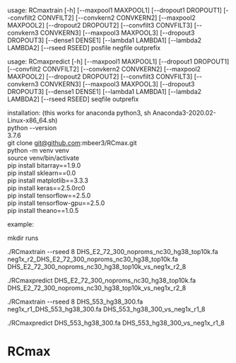 
usage: RCmaxtrain [-h] [--maxpool1 MAXPOOL1] [--dropout1 DROPOUT1]
                  [--convfilt2 CONVFILT2] [--convkern2 CONVKERN2]
                  [--maxpool2 MAXPOOL2] [--dropout2 DROPOUT2]
                  [--convfilt3 CONVFILT3] [--convkern3 CONVKERN3]
                  [--maxpool3 MAXPOOL3] [--dropout3 DROPOUT3]
                  [--dense1 DENSE1] [--lambda1 LAMBDA1] [--lambda2 LAMBDA2]
                  [--rseed RSEED]
                  posfile negfile outprefix

usage: RCmaxpredict [-h] [--maxpool1 MAXPOOL1] [--dropout1 DROPOUT1]
                    [--convfilt2 CONVFILT2] [--convkern2 CONVKERN2]
                    [--maxpool2 MAXPOOL2] [--dropout2 DROPOUT2]
                    [--convfilt3 CONVFILT3] [--convkern3 CONVKERN3]
                    [--maxpool3 MAXPOOL3] [--dropout3 DROPOUT3]
                    [--dense1 DENSE1] [--lambda1 LAMBDA1] [--lambda2 LAMBDA2]
                    [--rseed RSEED]
                    seqfile outprefix

installation:  (this works for anaconda python3, sh Anaconda3-2020.02-Linux-x86_64.sh)  
python --version  
3.7.6  
git clone git@github.com:mbeer3/RCmax.git  
python -m venv venv  
source venv/bin/activate  
pip install bitarray==1.9.0  
pip install sklearn==0.0  
pip install matplotlib==3.3.3  
pip install keras==2.5.0rc0  
pip install tensorflow==2.5.0  
pip install tensorflow-gpu==2.5.0  
pip install theano==1.0.5  

example:

mkdir runs

./RCmaxtrain --rseed 8 DHS_E2_72_300_noproms_nc30_hg38_top10k.fa neg1x_r2_DHS_E2_72_300_noproms_nc30_hg38_top10k.fa DHS_E2_72_300_noproms_nc30_hg38_top10k_vs_neg1x_r2_8

./RCmaxpredict DHS_E2_72_300_noproms_nc30_hg38_top10k.fa DHS_E2_72_300_noproms_nc30_hg38_top10k_vs_neg1x_r2_8

./RCmaxtrain --rseed 8 DHS_553_hg38_300.fa neg1x_r1_DHS_553_hg38_300.fa DHS_553_hg38_300_vs_neg1x_r1_8

./RCmaxpredict DHS_553_hg38_300.fa DHS_553_hg38_300_vs_neg1x_r1_8

# RCmax

